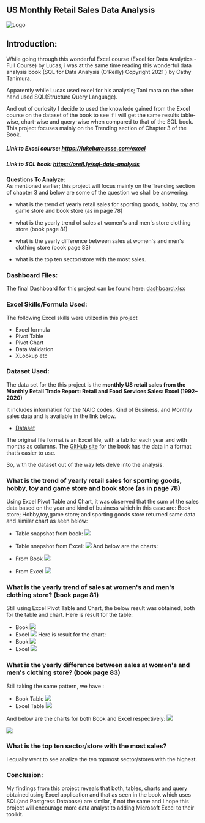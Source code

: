 
## US Monthly Retail Sales Data Analysis
![Logo](images/dashboard1.gif)

## Introduction:
 While going through this wonderful Excel course (Excel for Data Analytics - Full Course) by Lucas; i was at the same time reading this  wonderful  data analysis book (SQL for Data Analysis
 (O’Reilly)  Copyright 2021 ) by Cathy Tanimura.  

 Apparently while Lucas used excel for his analysis; Tani mara on the other hand used SQL(Structure  Query Language).

 And out of curiosity I decide to used the knowlede gained from the Excel course on the dataset of the book to see if i will get the same results table-wise, chart-wise and query-wise  when compared to that of the SQL book.
 This project focuses mainly on the Trending section of Chapter 3 of the Book.

##### Link to Excel course: https://lukebarousse.com/excel

##### Link to SQL book:  https://oreil.ly/sql-data-analysis

**Questions To Analyze:**  
 As mentioned earlier; this project will focus mainly on the Trending section of chapter 3 and below are some of the question we shall be answering:


- what is the trend  of yearly retail sales for sporting goods, hobby, toy and game store and book store (as in page 78)

- what is the yearly trend of sales at women's and men's store clothing store (book page 81)

- what is the yearly difference between sales at women's and men's clothing store (book page 83)

- what is the top ten sector/store with the most sales.


 

### Dashboard Files:
The final Dashboard for this project can be found here: [dashboard.xlsx](Resources/dashboard.xlsx)

### Excel Skills/Formula Used:
The following Excel skills were utilzed in this project
- Excel formula
- Pivot Table
- Pivot Chart
- Data Validation
- XLookup
etc



### Dataset Used:
The data set for the this project is the 
**monthly US retail sales from
the Monthly Retail Trade Report: Retail and Food Services Sales: Excel (1992–
2020)** 

It includes information for the NAIC codes, Kind of Business, and Monthly sales data and is available in the link below.
-  [Dataset](https://www.census.gov/retail/index.html#mrts)

 The original file format
is an Excel file, with a tab for each year and with months as columns. The [GitHub site](https://oreil.ly/LMiHw)
for the book has the data in a format that’s easier to use.

So, with the dataset out of the way lets delve into the analysis.
### What is the trend  of yearly retail sales for sporting goods, hobby, toy and game store and book store (as in page 78)
Using Excel Pivot Table and Chart, it was  observed that the sum of the sales data based on the year and kind of business which in this case are: Book store; Hobby,toy,game store; and sporting goods store returned same data and similar chart as seen below:

- Table snapshot from book:
  ![](images/trending_leisure_stores_table_book.png)
- Table snapshot from Excel:
  ![](images/trending_leisure_stores_table.png)
And below are the charts:

- From Book
  ![](images/trending_leisure_stores_book.png)
- From Excel
  ![](images/trending_leisure_stores.png)


### What is the yearly trend of sales at women's and men's  clothing store? (book page 81)
Still using Excel Pivot Table and Chart, the below result was obtained, both for the table and chart.
Here is result for the table:
  - Book
       ![](images/yearly_women_men_trending_book.png)
  - Excel
       ![](images/yearly_women_men_trending_excel.png) 
  Here is result for the chart:
  - Book
    ![](images/men_women_chart_book.png)
  - Excel
    ![](images/men_women_chart_excel.png)



### What is the yearly difference between sales at women's and men's clothing store? (book page 83)

Still taking the same pattern, we have :
- Book Table
  ![](images/women_men_diff_table_book.png)
- Excel Table
  ![](images/women_men_diff_table_excel.png)

And below are the charts for both Book and Excel respectively:
 ![](images/yearly_diff_men_women_book.png)


![](images/yearly_diff_men_women_excel.png)


### What is the top ten sector/store with the most sales?
 I equally went to see analize the ten topmost sector/stores with the highest.


### Conclusion:
My findings from this project reveals that both, tables, charts and query obtained using Excel application and that as seen in the book which uses SQL(and Postgress Database) are similar, if not the same and I hope this project will encourage more data analyst to adding Microsoft Excel to their toolkit.





